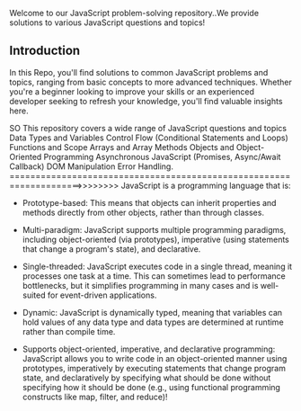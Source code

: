 Welcome to our JavaScript problem-solving repository..We provide solutions to various JavaScript questions and topics!

## Introduction
In this Repo, you'll find solutions to common JavaScript problems and topics, ranging from basic concepts to more advanced techniques. Whether you're a beginner looking to improve your skills or an experienced developer seeking to refresh your knowledge, you'll find valuable insights here.

SO This repository covers a wide range of JavaScript questions and topics
Data Types and Variables
Control Flow (Conditional Statements and Loops)
Functions and Scope
Arrays and Array Methods
Objects and Object-Oriented Programming
Asynchronous JavaScript (Promises, Async/Await  Callback)
DOM Manipulation
Error Handling.
====================================================================>>>>>>>>
JavaScript is a programming language that is:

* Prototype-based: This means that objects can inherit properties and methods directly from other objects, rather than through classes.

* Multi-paradigm: JavaScript supports multiple programming paradigms, including object-oriented (via prototypes), imperative (using statements that change a program's state), and declarative.
* Single-threaded: JavaScript executes code in a single thread, meaning it processes one task at a time. This can sometimes lead to performance bottlenecks, but it simplifies programming in many cases and is well-suited for event-driven applications.

* Dynamic: JavaScript is dynamically typed, meaning that variables can hold values of any data type and data types are determined at runtime rather than compile time.

* Supports object-oriented, imperative, and declarative programming: JavaScript allows you to write code in an object-oriented manner using prototypes, imperatively by executing statements that change program state, and declaratively by specifying what should be done without specifying how it should be done (e.g., using functional programming constructs like map, filter, and reduce)!
